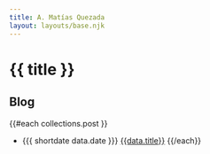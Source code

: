 ```yaml
---
title: A. Matías Quezada
layout: layouts/base.njk
---
```


# {{ title }}

## Blog

{{#each collections.post }}
- {{{ shortdate data.date }}} [{{data.title}}]({{this.url}})
{{/each}}
